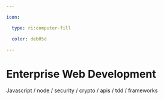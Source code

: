 ```yaml
---

icon: 

  type: ri:computer-fill

  color: deb05d

---
```


# Enterprise Web Development

Javascript / node / security / crypto / apis / tdd / frameworks